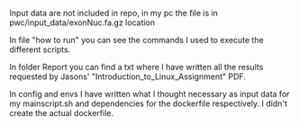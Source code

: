 Input data are not included in repo, in my pc the file is in pwc/input_data/exonNuc.fa.gz location

In file "how to run" you can see the commands I used to execute the different scripts.

In folder Report you can find a txt where I have written all the results requested by Jasons' "Introduction_to_Linux_Assignment" PDF.

In config and envs I have written what I thought necessary as input data for my mainscript.sh and dependencies for the dockerfile respectively. I didn't create the actual dockerfile. 
